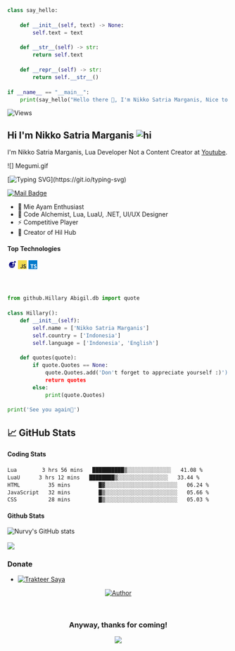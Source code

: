 ```python
class say_hello:

    def __init__(self, text) -> None:
        self.text = text

    def __str__(self) -> str:
        return self.text

    def __repr__(self) -> str:
        return self.__str__()

if __name__ == "__main__":
    print(say_hello("Hello there 👋, I'm Nikko Satria Marganis, Nice to meet you all!"))
```

![Views](https://komarev.com/ghpvc/?username=NurvyXevel&color=green)


## Hi I'm Nikko Satria Marganis <img src="https://user-images.githubusercontent.com/1303154/88677602-1635ba80-d120-11ea-84d8-d263ba5fc3c0.gif" width="28px" alt="hi">

I'm Nikko Satria Marganis, Lua Developer Not a Content Creator at [Youtube](https://youtu.be/dQw4w9WgXcQ).

![] Megumi.gif

[![Typing SVG](https://readme-typing-svg.herokuapp.com?font=comfortaa&pause=1000&color=580095&width=435&lines=Hello%2C+I'm+Nikko+Satria+Marganis!;LuaU+Developer;17+y.o+Developer;Nice+to+meet+you!)](https://git.io/typing-svg)

 [![Mail Badge](https://img.shields.io/badge/-@nurvyyy.nvn-e84393?style=flat&labelColor=e84393&logo=instagram&logoColor=white)](https://www.instagram.com/_nurvyyy.nvn)
<!-- TODO: Add last video link -->

- 🤔 Mie Ayam Enthusiast
- 💼 Code Alchemist, Lua, LuaU, .NET, UI/UX Designer
- ⚡ Competitive Player
- 🌟 Creator of Hil Hub





#### Top Technologies

<!-- TODO: Make technologies links takes you to repositories -->

<code><img height="20" src="https://raw.githubusercontent.com/github/explore/80688e429a7d4ef2fca1e82350fe8e3517d3494d/topics/lua/lua.png"></code>
<code><img height="20" src="https://raw.githubusercontent.com/github/explore/80688e429a7d4ef2fca1e82350fe8e3517d3494d/topics/javascript/javascript.png"></code>
<code><img height="20" src="https://raw.githubusercontent.com/github/explore/80688e429a7d4ef2fca1e82350fe8e3517d3494d/topics/typescript/typescript.png"></code>


<br />

###

```python
from github.Hillary Abigil.db import quote

class Hillary():
    def __init__(self):
        self.name = ['Nikko Satria Marganis']
        self.country = ['Indonesia']
        self.language = ['Indonesia', 'English']

    def quotes(quote):
        if quote.Quotes == None:
            quote.Quotes.add('Don't forget to appreciate yourself :)')
            return quotes
        else:
            print(quote.Quotes)

print('See you again👋')
```

##


## 📈 GitHub Stats 


#### Coding Stats

<!--START_SECTION:waka-->

```txt
Lua        3 hrs 56 mins   ██████████▒░░░░░░░░░░░░░░   41.08 %
LuaU      3 hrs 12 mins   ████████▒░░░░░░░░░░░░░░░░   33.44 %
HTML         35 mins         █▓░░░░░░░░░░░░░░░░░░░░░░░   06.24 %
JavaScript   32 mins         █▒░░░░░░░░░░░░░░░░░░░░░░░   05.66 %
CSS          28 mins         █▒░░░░░░░░░░░░░░░░░░░░░░░   05.03 %
```

<!--END_SECTION:waka-->

#### Github Stats

![Nurvy's GitHub stats](https://github-readme-stats.vercel.app/api?username=NurvyXevel&show_icons=true&theme=radical)

<a href="https://github.com/anuraghazra/github-readme-stats">
  <!-- Change the `github-readme-stats.anuraghazra1.vercel.app` to `github-readme-stats.vercel.app`  -->
  <img align="center" src="https://github-readme-stats.vercel.app/api/top-langs/?username=NurvyXevel&layout=compact&theme=radical" />
</a>



</details>

### Donate
* <a href="https://trakteer.id/hillarynurvy" target="_blank"><img id="wse-buttons-preview" src="https://cdn.trakteer.id/images/embed/trbtn-red-1.png" height="40" style="border:0px;height:40px;" alt="Trakteer Saya"></a>

<p align="center">
<a href="https://github.com/NurvyXevel"><img title="Author" src="https://img.shields.io/badge/badge/Author-NurvyXevel-red.svg?style=for-the-badge&logo=github"></a>
</p>

<br />

<h3 align="center">Anyway, thanks for coming!</h2>  
<p align="center">
    <img src="https://ctl.s6img.com/society6/img/Bm1TLx-ODLrqcGWmVjnN1UA6My8/w_700/coffee-mugs/swatch/~artwork,fw_4601,fh_1998,fx_-1449,fy_-2375,iw_7100,ih_7100/s6-original-art-uploads/society6/uploads/misc/452ff72725a0458aa1e1b87f0c11b63f/~~/cowboy-bebop-see-you-space-cowboy-mugs.jpg?wait=0&attempt=0">
</p>

